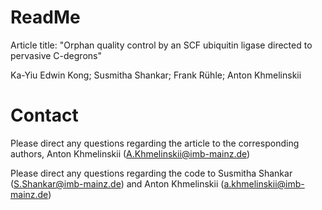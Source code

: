 # ReadMe
Article title: "Orphan quality control by an SCF ubiquitin ligase directed to pervasive C-degrons"

Ka-Yiu Edwin Kong; Susmitha Shankar; Frank Rühle; Anton Khmelinskii

# Contact
Please direct any questions regarding the article to the corresponding authors, Anton Khmelinskii (A.Khmelinskii@imb-mainz.de) 

Please direct any questions regarding the code to Susmitha Shankar (S.Shankar@imb-mainz.de) and Anton Khmelinskii (a.khmelinskii@imb-mainz.de)
